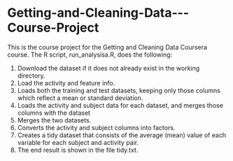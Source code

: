 # Getting-and-Cleaning-Data---Course-Project

This is the course project for the Getting and Cleaning Data 
Coursera course. The R script, run_analysisa.R, does the following:

1. Download the dataset if it does not already exist in the working 
  directory.
2. Load the activity and feature info.
3. Loads both the training and test datasets, keeping only those 
  columns which reflect a mean or standard deviation.
4. Loads the activity and subject data for each dataset, and merges
  those columns with the dataset
5. Merges the two datasets.
6. Converts the activity and subject columns into factors.
7. Creates a tidy dataset that consists of the average (mean) 
   value of each variable for each subject and activity pair.
8. The end result is shown in the file tidy.txt.
